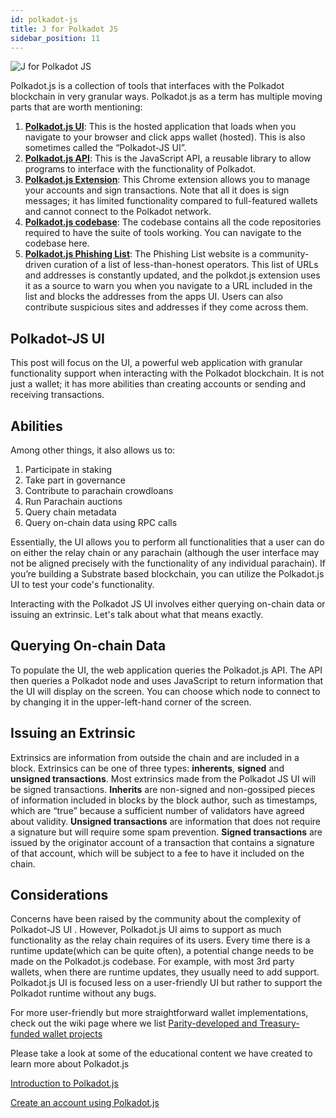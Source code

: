 ```yaml
---
id: polkadot-js
title: J for Polkadot JS
sidebar_position: 11
---
```


![J for Polkadot JS](assets/J.png)

Polkadot.js is a collection of tools that interfaces with the Polkadot blockchain in very granular
ways. Polkadot.js as a term has multiple moving parts that are worth mentioning:

1. **[Polkadot.js UI](https://polkadot.js.org/)**: This is the hosted application that loads when
   you navigate to your browser and click apps wallet (hosted). This is also sometimes called the
   “Polkadot-JS UI”.
2. **[Polkadot.js API](https://github.com/polkadot-js/api)**: This is the JavaScript API, a reusable
   library to allow programs to interface with the functionality of Polkadot.
3. **[Polkadot.js Extension](https://polkadot.js.org/extension/)**: This Chrome extension allows you
   to manage your accounts and sign transactions. Note that all it does is sign messages; it has
   limited functionality compared to full-featured wallets and cannot connect to the Polkadot
   network.
4. **[Polkadot.js codebase](https://github.com/polkadot-js/)**: The codebase contains all the code
   repositories required to have the suite of tools working. You can navigate to the codebase here.
5. **[Polkadot.js Phishing List](https://polkadot.js.org/phishing/)**: The Phishing List website is
   a community-driven curation of a list of less-than-honest operators. This list of URLs and
   addresses is constantly updated, and the polkdot.js extension uses it as a source to warn you
   when you navigate to a URL included in the list and blocks the addresses from the apps UI. Users
   can also contribute suspicious sites and addresses if they come across them.

## Polkadot-JS UI

This post will focus on the UI, a powerful web application with granular functionality support when
interacting with the Polkadot blockchain. It is not just a wallet; it has more abilities than
creating accounts or sending and receiving transactions.

## Abilities

Among other things, it also allows us to:

1. Participate in staking
2. Take part in governance
3. Contribute to parachain crowdloans
4. Run Parachain auctions
5. Query chain metadata
6. Query on-chain data using RPC calls

Essentially, the UI allows you to perform all functionalities that a user can do on either the relay
chain or any parachain (although the user interface may not be aligned precisely with the
functionality of any individual parachain). If you’re building a Substrate based blockchain, you can
utilize the Polkadot.js UI to test your code's functionality.

Interacting with the Polkadot JS UI involves either querying on-chain data or issuing an extrinsic.
Let's talk about what that means exactly.

## Querying On-chain Data

To populate the UI, the web application queries the Polkadot.js API. The API then queries a Polkadot
node and uses JavaScript to return information that the UI will display on the screen. You can
choose which node to connect to by changing it in the upper-left-hand corner of the screen.

## Issuing an Extrinsic

Extrinsics are information from outside the chain and are included in a block. Extrinsics can be one
of three types: **inherents**, **signed** and **unsigned transactions**. Most extrinsics made from
the Polkadot JS UI will be signed transactions. **Inherits** are non-signed and non-gossiped pieces
of information included in blocks by the block author, such as timestamps, which are “true” because
a sufficient number of validators have agreed about validity. **Unsigned transactions** are
information that does not require a signature but will require some spam prevention. **Signed
transactions** are issued by the originator account of a transaction that contains a signature of
that account, which will be subject to a fee to have it included on the chain.

## Considerations

Concerns have been raised by the community about the complexity of Polkadot-JS UI . However,
Polkadot.js UI aims to support as much functionality as the relay chain requires of its users. Every
time there is a runtime update(which can be quite often), a potential change needs to be made on the
Polkadot.js codebase. For example, with most 3rd party wallets, when there are runtime updates, they
usually need to add support. Polkadot.js UI is focused less on a user-friendly UI but rather to
support the Polkadot runtime without any bugs.

For more user-friendly but more straightforward wallet implementations, check out the wiki page
where we list
[Parity-developed and Treasury-funded wallet projects](https://wiki.polkadot.network/docs/build-wallets#treasury-funded-wallets)

Please take a look at some of the educational content we have created to learn more about
Polkadot.js

[Introduction to Polkadot.js](https://www.youtube.com/watch?v=4EQqwGFV1D8)

[Create an account using Polkadot.js](https://www.youtube.com/watch?v=sy7lvAqyzkY)
